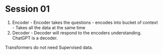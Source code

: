 # Session 01

1) Encoder - Encoder takes the questions -  encodes into bucket of context - Takes all the data at the same time
2) Decoder - Decoder will respond to the encoders understanding. ChatGPT is a decoder.

Transformers do not need Supervised data. 